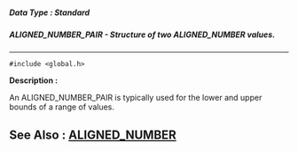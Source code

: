 ##### Data Type : Standard
##### ALIGNED_NUMBER_PAIR - Structure of two ALIGNED_NUMBER values.
---
```
#include <global.h>
```
**Description :**

An ALIGNED_NUMBER_PAIR is typically used for the lower and upper bounds of a 
range of values.

**See Also :**
[ALIGNED_NUMBER](/reference/Data/ALIGNED_NUMBER)
---
